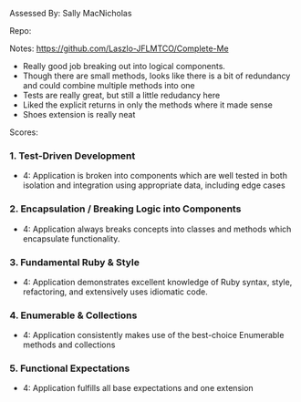 Assessed By: Sally MacNicholas

Repo:

Notes: https://github.com/Laszlo-JFLMTCO/Complete-Me

* Really good job breaking out into logical components.
* Though there are small methods, looks like there is a bit of redundancy and
could combine multiple methods into one
* Tests are really great, but still a little redudancy here
* Liked the explicit returns in only the methods where it made sense
* Shoes extension is really neat

Scores:

### 1. Test-Driven Development

* 4: Application is broken into components which are well tested in both isolation and integration using appropriate data, including edge cases

### 2. Encapsulation / Breaking Logic into Components

* 4: Application always breaks concepts into classes and methods which encapsulate functionality.

### 3. Fundamental Ruby & Style

* 4:  Application demonstrates excellent knowledge of Ruby syntax, style, refactoring, and extensively uses idiomatic code.

### 4. Enumerable & Collections

* 4: Application consistently makes use of the best-choice Enumerable methods and collections

### 5. Functional Expectations

* 4: Application fulfills all base expectations and one extension



